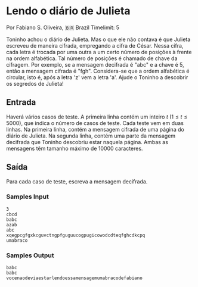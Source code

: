 # Lendo o diário de Julieta

Por Fabiano S. Oliveira, 🇧🇷 Brazil
Timelimit: 5

Toninho achou o diário de Julieta. Mas o que ele não contava é que Julieta escreveu de maneira cifrada, empregando a cifra de César. Nessa cifra, cada letra é trocada por uma outra a um certo número de posições à frente na ordem alfabética. Tal número de posições é chamado de chave da cifragem. Por exemplo, se a mensagem decifrada é "abc" e a chave é 5, então a mensagem cifrada é "fgh". Considera-se que a ordem alfabética é circular, isto é, após a letra 'z' vem a letra 'a'. Ajude o Toninho a descobrir os segredos de Julieta!

## Entrada

Haverá vários casos de teste. A primeira linha contém um inteiro $t$ ($1 \le t \le 5000$), que indica o número de casos de teste. Cada teste vem em duas linhas. Na primeira linha, contém a mensagem cifrada de uma página do diário de Julieta. Na segunda linha, contém uma parte da mensagem decifrada que Toninho descobriu estar naquela página. Ambas as mensagens têm tamanho máximo de 10000 caracteres.

## Saída

Para cada caso de teste, escreva a mensagem decifrada.

### Samples Input

```
3
cbcd
babc
azab
abc
xqegpcgfgxkcguvctngpfguguucogpugicowodcdteqfghcdkcpq
umabraco
```

### Samples Output

```
babc
babc
vocenaodeviaestarlendoessamensagemumabracodefabiano
```